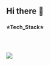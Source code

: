 ## Hi there 👋

<!--
**1224kang/1224kang** is a ✨ _special_ ✨ repository because its `README.md` (this file) appears on your GitHub profile.

Here are some ideas to get you started:

- 🔭 I’m currently working on ...
- 🌱 I’m currently learning ...
- 👯 I’m looking to collaborate on ...
- 🤔 I’m looking for help with ...
- 💬 Ask me about ...
- 📫 How to reach me: ...
- 😄 Pronouns: ...
- ⚡ Fun fact: ...
-->

#### ⭐Tech_Stack⭐

<br/><br/>
<img src="https://img.shields.io/badge/react-20232a.svg?style=for-the-badge&logo=react&logoColor=61DAFB"/>

